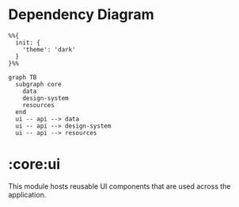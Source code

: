 # Dependency Diagram

```mermaid
%%{
  init: {
    'theme': 'dark'
  }
}%%

graph TB
  subgraph core
    data
    design-system
    resources
  end
  ui -- api --> data
  ui -- api --> design-system
  ui -- api --> resources

```
# :core:ui

This module hosts reusable UI components that are used across the application.